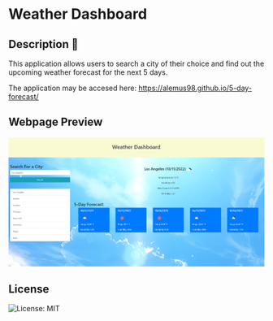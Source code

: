 # Weather Dashboard

## Description 📝
This application allows users to search a city of their choice and find out the upcoming weather forecast for the next 5 days.

The application may be accesed here: https://alemus98.github.io/5-day-forecast/

## Webpage Preview
![Preview](./assets/pics/Screenshot%202022-10-11%20032436.png)

## License

![License: MIT](https://img.shields.io/badge/License-MIT-yellow.svg)
